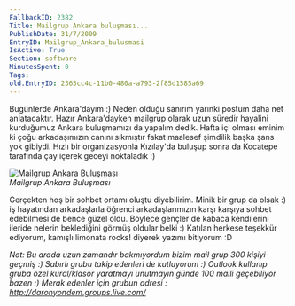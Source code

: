 ```yaml
---
FallbackID: 2382
Title: Mailgrup Ankara buluşması...
PublishDate: 31/7/2009
EntryID: Mailgrup_Ankara_bulusmasi
IsActive: True
Section: software
MinutesSpent: 0
Tags: 
old.EntryID: 2365cc4c-11b0-480a-a793-2f85d1585a69
---
```

Bugünlerde Ankara'dayım :) Neden olduğu sanırım yarınki postum daha net
anlatacaktır. Hazır Ankara'dayken mailgrup olarak uzun süredir hayalini
kurduğumuz Ankara buluşmamızı da yapalım dedik. Hafta içi olması eminim
ki çoğu arkadaşımızın canını sıkmıştır fakat maalesef şimdilik başka
şans yok gibiydi. Hızlı bir organizasyonla Kızılay'da buluşup sonra da
Kocatepe tarafında çay içerek geceyi noktaladık :)

![Mailgrup Ankara
Buluşması](media/Mailgrup_Ankara_bulusmasi/30072009_1.jpg)\
*Mailgrup Ankara Buluşması*

Gerçekten hoş bir sohbet ortamı oluştu diyebilirim. Minik bir grup da
olsak :) iş hayatından arkadaşlarla öğrenci arkadaşlarımızın karşı
karşıya sohbet edebilmesi de bence güzel oldu. Böylece gençler de kabaca
kendilerini ileride nelerin beklediğini görmüş oldular belki :) Katılan
herkese teşekkür ediyorum, kamışlı limonata rocks! diyerek yazımı
bitiyorum :D

*Not: Bu arada uzun zamandır bakmıyordum bizim mail grup 300 kişiyi
geçmiş :) Sabırlı grubu takip edenleri de kutluyorum :) Outlook kullanıp
gruba özel kural/klasör yaratmayı unutmayın günde 100 maili geçebiliyor
bazen :) Merak edenler için grubun adresi :
<http://daronyondem.groups.live.com/>*


